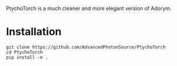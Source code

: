 PtychoTorch is a much cleaner and more elegant version of Adorym.

# Installation

```
git clone https://github.com/AdvancedPhotonSource/PtychoTorch
cd PtychoTorch
pip install -e .
```
